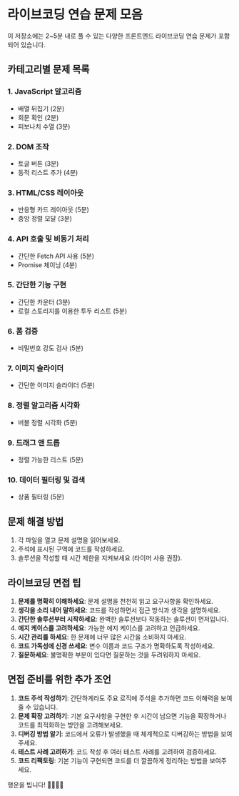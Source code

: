 # 라이브코딩 연습 문제 모음

이 저장소에는 2~5분 내로 풀 수 있는 다양한 프론트엔드 라이브코딩 연습 문제가 포함되어 있습니다.

## 카테고리별 문제 목록

### 1. JavaScript 알고리즘
- 배열 뒤집기 (2분)
- 회문 확인 (2분)
- 피보나치 수열 (3분)

### 2. DOM 조작
- 토글 버튼 (3분)
- 동적 리스트 추가 (4분)

### 3. HTML/CSS 레이아웃
- 반응형 카드 레이아웃 (5분)
- 중앙 정렬 모달 (3분)

### 4. API 호출 및 비동기 처리
- 간단한 Fetch API 사용 (5분)
- Promise 체이닝 (4분)

### 5. 간단한 기능 구현
- 간단한 카운터 (3분)
- 로컬 스토리지를 이용한 투두 리스트 (5분)

### 6. 폼 검증
- 비밀번호 강도 검사 (5분)

### 7. 이미지 슬라이더
- 간단한 이미지 슬라이더 (5분)

### 8. 정렬 알고리즘 시각화
- 버블 정렬 시각화 (5분)

### 9. 드래그 앤 드롭
- 정렬 가능한 리스트 (5분)

### 10. 데이터 필터링 및 검색
- 상품 필터링 (5분)

## 문제 해결 방법

1. 각 파일을 열고 문제 설명을 읽어보세요.
2. 주석에 표시된 구역에 코드를 작성하세요.
3. 솔루션을 작성할 때 시간 제한을 지켜보세요 (타이머 사용 권장).

## 라이브코딩 면접 팁

1. **문제를 명확히 이해하세요**: 문제 설명을 천천히 읽고 요구사항을 확인하세요.
2. **생각을 소리 내어 말하세요**: 코드를 작성하면서 접근 방식과 생각을 설명하세요.
3. **간단한 솔루션부터 시작하세요**: 완벽한 솔루션보다 작동하는 솔루션이 먼저입니다.
4. **에지 케이스를 고려하세요**: 가능한 에지 케이스를 고려하고 언급하세요.
5. **시간 관리를 하세요**: 한 문제에 너무 많은 시간을 소비하지 마세요.
6. **코드 가독성에 신경 쓰세요**: 변수 이름과 코드 구조가 명확하도록 작성하세요.
7. **질문하세요**: 불명확한 부분이 있다면 질문하는 것을 두려워하지 마세요.

## 면접 준비를 위한 추가 조언

1. **코드 주석 작성하기**: 간단하게라도 주요 로직에 주석을 추가하면 코드 이해력을 보여줄 수 있습니다.
2. **문제 확장 고려하기**: 기본 요구사항을 구현한 후 시간이 남으면 기능을 확장하거나 코드를 최적화하는 방안을 고려해보세요.
3. **디버깅 방법 알기**: 코드에서 오류가 발생했을 때 체계적으로 디버깅하는 방법을 보여주세요.
4. **테스트 사례 고려하기**: 코드 작성 후 여러 테스트 사례를 고려하여 검증하세요.
5. **코드 리팩토링**: 기본 기능이 구현되면 코드를 더 깔끔하게 정리하는 방법을 보여주세요.

행운을 빕니다! 👨‍💻👩‍💻
